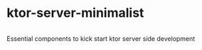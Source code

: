# ktor-server-minimalist
<p>
<img src="https://img.shields.io/badge/STATUS-IN%20DEVELOPMENT-brightgreen" alt=""/>
</p>
Essential components to kick start ktor server side development 
